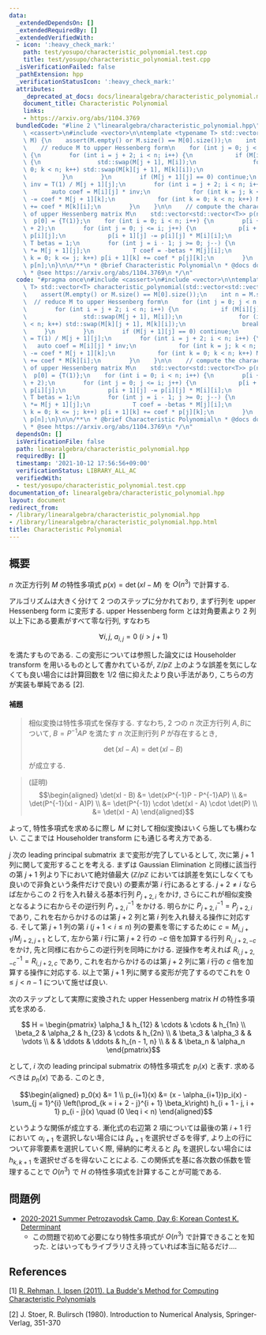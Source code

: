 ```yaml
---
data:
  _extendedDependsOn: []
  _extendedRequiredBy: []
  _extendedVerifiedWith:
  - icon: ':heavy_check_mark:'
    path: test/yosupo/characteristic_polynomial.test.cpp
    title: test/yosupo/characteristic_polynomial.test.cpp
  _isVerificationFailed: false
  _pathExtension: hpp
  _verificationStatusIcon: ':heavy_check_mark:'
  attributes:
    _deprecated_at_docs: docs/linearalgebra/characteristic_polynomial.md
    document_title: Characteristic Polynomial
    links:
    - https://arxiv.org/abs/1104.3769
  bundledCode: "#line 2 \"linearalgebra/characteristic_polynomial.hpp\"\n#include\
    \ <cassert>\n#include <vector>\n\ntemplate <typename T> std::vector<T> characteristic_polynomial(std::vector<std::vector<T>>\
    \ M) {\n    assert(M.empty() or M.size() == M[0].size());\n    int n = M.size();\n\
    \    // reduce M to upper Hessenberg form\n    for (int j = 0; j < n - 2; j++)\
    \ {\n        for (int i = j + 2; i < n; i++) {\n            if (M[i][j] != 0)\
    \ {\n                std::swap(M[j + 1], M[i]);\n                for (int k =\
    \ 0; k < n; k++) std::swap(M[k][j + 1], M[k][i]);\n                break;\n  \
    \          }\n        }\n        if (M[j + 1][j] == 0) continue;\n        auto\
    \ inv = T(1) / M[j + 1][j];\n        for (int i = j + 2; i < n; i++) {\n     \
    \       auto coef = M[i][j] * inv;\n            for (int k = j; k < n; k++) M[i][k]\
    \ -= coef * M[j + 1][k];\n            for (int k = 0; k < n; k++) M[k][j + 1]\
    \ += coef * M[k][i];\n        }\n    }\n\n    // compute the characteristic polynomial\
    \ of upper Hessenberg matrix M\n    std::vector<std::vector<T>> p(n + 1);\n  \
    \  p[0] = {T(1)};\n    for (int i = 0; i < n; i++) {\n        p[i + 1].resize(i\
    \ + 2);\n        for (int j = 0; j <= i; j++) {\n            p[i + 1][j + 1] +=\
    \ p[i][j];\n            p[i + 1][j] -= p[i][j] * M[i][i];\n        }\n       \
    \ T betas = 1;\n        for (int j = i - 1; j >= 0; j--) {\n            betas\
    \ *= M[j + 1][j];\n            T coef = -betas * M[j][i];\n            for (int\
    \ k = 0; k <= j; k++) p[i + 1][k] += coef * p[j][k];\n        }\n    }\n    return\
    \ p[n];\n}\n\n/**\n * @brief Characteristic Polynomial\n * @docs docs/linearalgebra/characteristic_polynomial.md\n\
    \ * @see https://arxiv.org/abs/1104.3769\n */\n"
  code: "#pragma once\n#include <cassert>\n#include <vector>\n\ntemplate <typename\
    \ T> std::vector<T> characteristic_polynomial(std::vector<std::vector<T>> M) {\n\
    \    assert(M.empty() or M.size() == M[0].size());\n    int n = M.size();\n  \
    \  // reduce M to upper Hessenberg form\n    for (int j = 0; j < n - 2; j++) {\n\
    \        for (int i = j + 2; i < n; i++) {\n            if (M[i][j] != 0) {\n\
    \                std::swap(M[j + 1], M[i]);\n                for (int k = 0; k\
    \ < n; k++) std::swap(M[k][j + 1], M[k][i]);\n                break;\n       \
    \     }\n        }\n        if (M[j + 1][j] == 0) continue;\n        auto inv\
    \ = T(1) / M[j + 1][j];\n        for (int i = j + 2; i < n; i++) {\n         \
    \   auto coef = M[i][j] * inv;\n            for (int k = j; k < n; k++) M[i][k]\
    \ -= coef * M[j + 1][k];\n            for (int k = 0; k < n; k++) M[k][j + 1]\
    \ += coef * M[k][i];\n        }\n    }\n\n    // compute the characteristic polynomial\
    \ of upper Hessenberg matrix M\n    std::vector<std::vector<T>> p(n + 1);\n  \
    \  p[0] = {T(1)};\n    for (int i = 0; i < n; i++) {\n        p[i + 1].resize(i\
    \ + 2);\n        for (int j = 0; j <= i; j++) {\n            p[i + 1][j + 1] +=\
    \ p[i][j];\n            p[i + 1][j] -= p[i][j] * M[i][i];\n        }\n       \
    \ T betas = 1;\n        for (int j = i - 1; j >= 0; j--) {\n            betas\
    \ *= M[j + 1][j];\n            T coef = -betas * M[j][i];\n            for (int\
    \ k = 0; k <= j; k++) p[i + 1][k] += coef * p[j][k];\n        }\n    }\n    return\
    \ p[n];\n}\n\n/**\n * @brief Characteristic Polynomial\n * @docs docs/linearalgebra/characteristic_polynomial.md\n\
    \ * @see https://arxiv.org/abs/1104.3769\n */\n"
  dependsOn: []
  isVerificationFile: false
  path: linearalgebra/characteristic_polynomial.hpp
  requiredBy: []
  timestamp: '2021-10-12 17:56:56+09:00'
  verificationStatus: LIBRARY_ALL_AC
  verifiedWith:
  - test/yosupo/characteristic_polynomial.test.cpp
documentation_of: linearalgebra/characteristic_polynomial.hpp
layout: document
redirect_from:
- /library/linearalgebra/characteristic_polynomial.hpp
- /library/linearalgebra/characteristic_polynomial.hpp.html
title: Characteristic Polynomial
---
```

## 概要
$n$ 次正方行列 $M$ の特性多項式 $p(x) = \det(xI - M)$ を $O(n^3)$ で計算する.

アルゴリズムは大きく分けて 2 つのステップに分かれており, まず行列を upper Hessenberg form に変形する. upper Hessenberg form とは対角要素より 2 列以上下にある要素がすべて零な行列, すなわち

$$ \forall i, j,\ a_{i,j} = 0\ (i > j + 1)$$

を満たすものである. この変形については参照した論文には Householder transform を用いるものとして書かれているが, $\mathbb{Z}/p\mathbb{Z}$ 上のような誤差を気にしなくても良い場合には計算回数を $1/2$ 倍に抑えたより良い手法があり, こちらの方が実装も単純である [2].

#### 補題
> 相似変換は特性多項式を保存する. すなわち, 2 つの $n$ 次正方行列 $A, B$について, $B = P^{-1}AP$ を満たす $n$ 次正則行列 $P$ が存在するとき,
>
> $$\det(xI - A) = \det(xI - B)$$
>
> が成立する.

> (証明) $$\begin{aligned}
>   \det(xI - B)
>   &= \det(xP^{-1}P - P^{-1}AP) \\
>   &= \det(P^{-1}(xI - A)P) \\
>   &= \det(P^{-1}) \cdot \det(xI - A) \cdot \det(P) \\
>   &= \det(xI - A)
> \end{aligned}$$

よって, 特性多項式を求めるに際し $M$ に対して相似変換はいくら施しても構わない. ここまでは Householder transform にも通じる考え方である.


$j$ 次の leading principal submatrix まで変形が完了しているとして, 次に第 $j + 1$ 列に関して変形することを考える. まずは Gaussian Elimination と同様に該当行の第 $j + 1$ 列より下において絶対値最大 ($\mathbb{Z}/p\mathbb{Z}$ においては誤差を気にしなくても良いので非負という条件だけで良い) の要素が第 $i$ 行にあるとする. $j + 2 \neq i$ ならば左からこの 2 行を入れ替える基本行列 $P_{j + 2, i}$ をかけ, さらにこれが相似変換となるように右からその逆行列 $P_{j + 2, i}^{-1}$ をかける. 明らかに $P_{j + 2, i}^{-1} = P_{j + 2, i}$ であり, これを右からかけるのは第 $j + 2$ 列と第 $i$ 列を入れ替える操作に対応する. そして第 $j + 1$ 列の第 $i\ (j + 1 < i \leq n)$ 列の要素を零にするために $c = M_{i, j + 1}/M_{j + 2, j + 1}$ として, 左から第 $i$ 行に第 $j + 2$ 行の $-c$ 倍を加算する行列 $R_{i, j + 2, -c}$ をかけ, 先と同様に右からこの逆行列を同時にかける. 逆操作を考えれば $R_{i, j + 2, -c}^{-1} = R_{i, j + 2, c}$ であり, これを右からかけるのは第 $j + 2$ 列に第 $i$ 行の $c$ 倍を加算する操作に対応する. 以上で第 $j + 1$ 列に関する変形が完了するのでこれを $0 \leq j < n - 1$ について施せば良い.


次のステップとして実際に変換された upper Hessenberg matrix $H$ の特性多項式を求める.

$$ H = \begin{pmatrix}
    \alpha_1    & h_{12}    & \cdots    & \cdots    & h_{1n} \\
    \beta_2     & \alpha_2  & h_{23}    & \cdots    & h_{2n} \\
                & \beta_3   & \alpha_3  &           & \vdots \\
                &           & \ddots    & \ddots    & h_{n - 1, n} \\
                &           &           & \beta_n   & \alpha_n
\end{pmatrix}$$

として, $i$ 次の leading principal submatrix の特性多項式を $p_i(x)$ と表す. 求めるべきは $p_n(x)$ である. このとき,

$$\begin{aligned}
    p_0(x) &= 1 \\
    p_{i+1}(x) &= (x - \alpha_{i+1})p_i(x) - \sum_{j = 1}^{i} \left(\prod_{k = i + 2 - j}^{i + 1} \beta_k\right) h_{i + 1 - j, i + 1} p_{i - j}(x) \quad (0 \leq i < n)
\end{aligned}$$

というような関係が成立する. 漸化式の右辺第 2 項については最後の第 $i + 1$ 行において $\alpha_{i + 1}$ を選択しない場合には $\beta_{k + 1}$ を選択せざるを得ず, より上の行について非零要素を選択していく際, 帰納的に考えると $\beta_k$ を選択しない場合には $h_{k,k + 1}$ を選択せざるを得ないことによる. この関係式を基に各次数の係数を管理することで $O(n^3)$ で $H$ の特性多項式を計算することが可能である.

## 問題例
- [2020-2021 Summer Petrozavodsk Camp, Day 6: Korean Contest K. Determinant](https://codeforces.com/gym/102984/problem/K)
  - この問題で初めて必要になり特性多項式が $O(n^3)$ で計算できることを知った. とはいってもライブラリさえ持っていれば本当に貼るだけ….

## References
[1] [R. Rehman, I. Ipsen (2011).  La Budde's Method for Computing Characteristic Polynomials](https://arxiv.org/abs/1104.3769)

[2] J. Stoer, R. Bulirsch (1980). Introduction to Numerical Analysis, Springer-Verlag, 351-370
